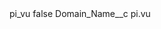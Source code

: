 <?xml version="1.0" encoding="UTF-8"?>
<CustomMetadata xmlns="http://soap.sforce.com/2006/04/metadata" xmlns:xsi="http://www.w3.org/2001/XMLSchema-instance" xmlns:xsd="http://www.w3.org/2001/XMLSchema">
    <label>pi_vu</label>
    <protected>false</protected>
    <values>
        <field>Domain_Name__c</field>
        <value xsi:type="xsd:string">pi.vu</value>
    </values>
</CustomMetadata>
